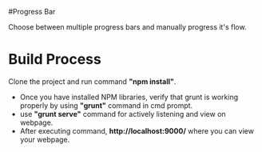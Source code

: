 #Progress Bar

Choose between multiple progress bars and manually progress it's flow.

<h1>Build Process</h1>
<p> Clone the project and run command <strong>"npm install"</strong>. 
<ul>
<li> Once you have installed NPM libraries, verify that grunt is working properly by using <strong>"grunt"</strong> command in cmd prompt.</li>
<li> use <strong>"grunt serve"</strong> command for actively listening and view on webpage.</li>
<li> After executing command, <strong>http://localhost:9000/</strong> where you can view your webpage. </li>
</ul>

</p>
